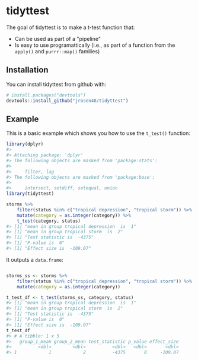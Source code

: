 
<!-- README.md is generated from README.Rmd. Please edit that file -->
tidyttest
=========

The goal of tidyttest is to make a t-test function that:

-   Can be used as part of a "pipeline"
-   Is easy to use programattically (i.e., as part of a function from the `apply()` and `purrr::map()` families)

Installation
------------

You can install tidyttest from github with:

``` r
# install.packages("devtools")
devtools::install_github("jrosen48/tidyttest")
```

Example
-------

This is a basic example which shows you how to use the `t_test()` function:

``` r
library(dplyr)
#> 
#> Attaching package: 'dplyr'
#> The following objects are masked from 'package:stats':
#> 
#>     filter, lag
#> The following objects are masked from 'package:base':
#> 
#>     intersect, setdiff, setequal, union
library(tidyttest)

storms %>% 
    filter(status %in% c("tropical depression", "tropical storm")) %>% 
    mutate(category = as.integer(category)) %>% 
    t_test(category, status)
#> [1] "mean in group tropical depression  is  1"
#> [1] "mean in group tropical storm  is  2"
#> [1] "Test statistic is  -4375"
#> [1] "P-value is  0"
#> [1] "Effect size is  -109.07"
```

It outputs a `data.frame`:

``` r

storms_ss <- storms %>% 
    filter(status %in% c("tropical depression", "tropical storm")) %>% 
    mutate(category = as.integer(category))

t_test_df <- t_test(storms_ss, category, status)
#> [1] "mean in group tropical depression  is  1"
#> [1] "mean in group tropical storm  is  2"
#> [1] "Test statistic is  -4375"
#> [1] "P-value is  0"
#> [1] "Effect size is  -109.07"
t_test_df
#> # A tibble: 1 x 5
#>   group_1_mean group_2_mean test_statistic p_value effect_size
#>          <dbl>        <dbl>          <dbl>   <dbl>       <dbl>
#> 1            1            2          -4375       0     -109.07
```
